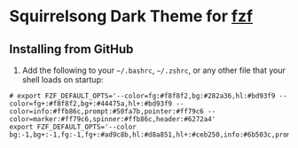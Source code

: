 # Squirrelsong Dark Theme for [fzf](https://github.com/junegunn/fzf)

## Installing from GitHub

1. Add the following to your `~/.bashrc`, `~/.zshrc`, or any other file that your shell loads on startup:

```shell
# export FZF_DEFAULT_OPTS='--color=fg:#f8f8f2,bg:#282a36,hl:#bd93f9 --color=fg+:#f8f8f2,bg+:#44475a,hl+:#bd93f9 --color=info:#ffb86c,prompt:#50fa7b,pointer:#ff79c6 --color=marker:#ff79c6,spinner:#ffb86c,header:#6272a4'
export FZF_DEFAULT_OPTS='--color bg:-1,bg+:-1,fg:-1,fg+:#ad9c8b,hl:#d8a851,hl+:#ceb250,info:#6b503c,prompt:#6b503c,pointer:#6b503c,marker:#7f61b3,spinner:#6b503c,header:#ad9c8b'
```
